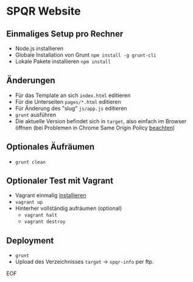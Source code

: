 # SPQR Website

## Einmaliges Setup pro Rechner
* Node.js installieren
* Globale Installation von Grunt `npm install -g grunt-cli`
* Lokale Pakete installieren `npm install`

## Änderungen
* Für das Template an sich `index.html` editieren
* Für die Unterseiten `pages/*.html` editieren
* Für Änderung des "slug" `js/app.js` editieren
* `grunt` ausführen
* Die aktuelle Version befindet sich in `target`, also einfach im
  Browser öffnen (bei Problemen in Chrome Same Origin Policy [beachten](http://stackoverflow.com/questions/8449716/cross-origin-requests-are-only-supported-for-http-but-its-not-cross-domain))

## Optionales Äufräumen
* `grunt clean`

## Optionaler Test mit Vagrant
* Vagrant einmalig [installieren](https://www.vagrantup.com)
* `vagrant up`
* Hinterher vollständig aufräumen (optional)
    * `vagrant halt`
    * `vagrant destroy`

## Deployment
* `grunt`
* Upload des Verzeichnisses `target` -> `spqr-info` per ftp.

EOF
